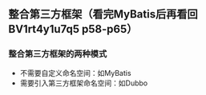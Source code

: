 
## 整合第三方框架（看完MyBatis后再看回BV1rt4y1u7q5 p58-p65）
### 整合第三方框架的两种模式
- 不需要自定义命名空间：如MyBatis
- 需要引入第三方框架命名空间：如Dubbo